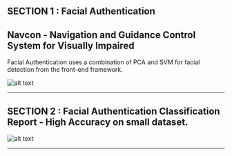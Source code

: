 
## SECTION 1 : Facial Authentication
## Navcon - Navigation and Guidance Control System for Visually Impaired

Facial Authentication uses a combination of PCA and SVM for facial detection from the front-end framework. 

![alt text](https://github.com/vid1994/Navcon/blob/master/System%20Code/Facial%20Authentication/PCA%20Results/PCA_15Components.png)

---
## SECTION 2 : Facial Authentication Classification Report - High Accuracy on small dataset.


![alt text](https://github.com/vid1994/Navcon/blob/master/System%20Code/Facial%20Authentication/PCA%20Results/Classification_Results.png)


---
